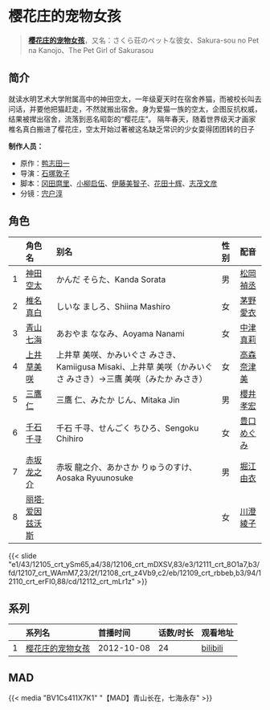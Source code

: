 # 樱花庄的宠物女孩


> <u>**[樱花庄的宠物女孩](http://bgm.tv/subject/41488)**</u>，又名：さくら荘のペットな彼女、Sakura-sou no Pet na Kanojo、The Pet Girl of Sakurasou

## 简介


就读水明艺术大学附属高中的神田空太，一年级夏天时在宿舍养猫，而被校长叫去问话，并要他把猫赶走，不然就搬出宿舍。身为爱猫一族的空太，企图反抗权威，结果被撵出宿舍，流落到恶名昭彰的“樱花庄”。 隔年春天，随着世界级天才画家椎名真白搬进了樱花庄，空太开始过著被这名缺乏常识的少女耍得团团转的日子

**制作人员：**
- 原作：[鸭志田一](http://bgm.tv/person/6285)
- 导演：[石塚敦子](http://bgm.tv/person/6361)
- 脚本：[冈田麿里](http://bgm.tv/person/538)、[小柳启伍](http://bgm.tv/person/13615)、[伊藤美智子](http://bgm.tv/person/9453)、[花田十辉](http://bgm.tv/person/262)、[志茂文彦](http://bgm.tv/person/63)
- 分镜：[宍户淳](http://bgm.tv/person/2887)

## 角色

|     |   角色名   |   别名  | 性别 |  配音  |
|:--- |:------  |:----      |:---  |:--   |
| 1 | [神田空太](http://bgm.tv/character/12105) | かんだ そらた、Kanda Sorata | 男 | [松岡禎丞](http://bgm.tv/person/5764) |
| 2 | [椎名真白](http://bgm.tv/character/12106) | しいな ましろ、Shiina Mashiro | 女 | [茅野愛衣](http://bgm.tv/person/5847) |
| 3 | [青山七海](http://bgm.tv/character/12111) | あおやま ななみ、Aoyama Nanami | 女 | [中津真莉](http://bgm.tv/person/7685) |
| 4 | [上井草美咲](http://bgm.tv/character/12107) | 上井草 美咲、かみいぐさ みさき、Kamiigusa Misaki、上井草 美咲（かみいぐさ みさき）→三鷹 美咲（みたか みさき） | 女 | [高森奈津美](http://bgm.tv/person/7302) |
| 5 | [三鷹仁](http://bgm.tv/character/12108) | 三鷹 仁、みたか じん、Mitaka Jin | 男 | [櫻井孝宏](http://bgm.tv/person/4015) |
| 6 | [千石千寻](http://bgm.tv/character/12109) | 千石 千寻、せんごく ちひろ、Sengoku Chihiro | 女 | [豊口めぐみ](http://bgm.tv/person/3866) |
| 7 | [赤坂龙之介](http://bgm.tv/character/12110) | 赤坂 龍之介、あかさか りゅうのすけ、Aosaka Ryuunosuke | 男 | [堀江由衣](http://bgm.tv/person/3970) |
| 8 | [丽塔·爱因兹沃斯](http://bgm.tv/character/12112) |  | 女 | [川澄綾子](http://bgm.tv/person/740) |

{{< slide "e1/43/12105_crt_ySm65,a4/38/12106_crt_mDXSV,83/e3/12111_crt_8O1a7,b3/fd/12107_crt_WAmM7,23/2f/12108_crt_z4Vb9,c2/eb/12109_crt_rbbeb,b3/94/12110_crt_erFI0,88/cd/12112_crt_mLr1z" >}}

## 系列

|     |   系列名   |   首播时间  | 话数/时长  | 观看地址 |
|:---  |:------    |:----      |:---       |:---  |
| 1 |[樱花庄的宠物女孩](https://bgm.tv/subject/41488)| 2012-10-08 | 24 | [bilibili](https://www.bilibili.com/bangumi/play/ep248693)  |


## MAD

{{< media  "BV1Cs411X7K1"
"【MAD】青山长在，七海永存"  >}}

